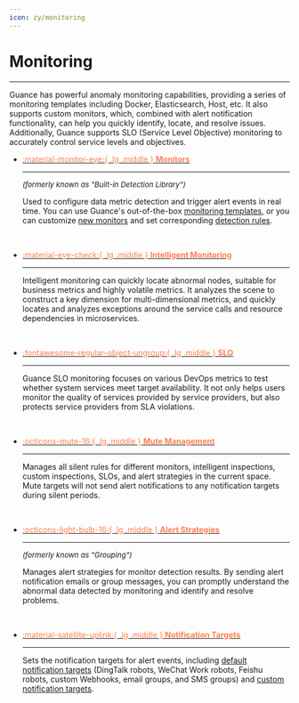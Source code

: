 ```yaml
---
icon: zy/monitoring
---
```

# Monitoring
---


Guance has powerful anomaly monitoring capabilities, providing a series of monitoring templates including Docker, Elasticsearch, Host, etc. It also supports custom monitors, which, combined with alert notification functionality, can help you quickly identify, locate, and resolve issues. Additionally, Guance supports SLO (Service Level Objective) monitoring to accurately control service levels and objectives.


<div class="grid cards" markdown>

- [<font color=coral> :material-monitor-eye:{ .lg .middle } **Monitors**</font>](./monitor/index.md)
    
    ---
    
    *<font size=2>(formerly known as "Built-in Detection Library")</font>*
    
    Used to configure data metric detection and trigger alert events in real time. You can use Guance's out-of-the-box [monitoring templates](./monitor/template.md), or you can customize [new monitors](./monitor/index.md#rules) and set corresponding [detection rules](./monitor/index.md#detect).
    
    <br/>
    
- [<font color=coral> :material-eye-check:{ .lg .middle } **Intelligent Monitoring**</font>](./intelligent-monitoring/index.md)
    
    ---
    
    Intelligent monitoring can quickly locate abnormal nodes, suitable for business metrics and highly volatile metrics. It analyzes the scene to construct a key dimension for multi-dimensional metrics, and quickly locates and analyzes exceptions around the service calls and resource dependencies in microservices.
    
    <br/>
    
- [<font color=coral> :fontawesome-regular-object-ungroup:{ .lg .middle } **SLO**</font>](./slo.md)
    
    ---
    
    Guance SLO monitoring focuses on various DevOps metrics to test whether system services meet target availability. It not only helps users monitor the quality of services provided by service providers, but also protects service providers from SLA violations.
    
    <br/>
    
- [<font color=coral> :octicons-mute-16:{ .lg .middle } **Mute Management**</font>](./silent-management.md)
    
    ---
    
    Manages all silent rules for different monitors, intelligent inspections, custom inspections, SLOs, and alert strategies in the current space. Mute targets will not send alert notifications to any notification targets during silent periods.
    
    <br/>
    
- [<font color=coral> :octicons-light-bulb-16:{ .lg .middle } **Alert Strategies**</font>](./alert-setting.md)
    
    ---
    
    *<font size=2>(formerly known as "Grouping")</font>*
    
    Manages alert strategies for monitor detection results. By sending alert notification emails or group messages, you can promptly understand the abnormal data detected by monitoring and identify and resolve problems.
    
    <br/>
    
- [<font color=coral> :material-satellite-uplink:{ .lg .middle } **Notification Targets**</font>](.notify-object.md)
    
    ---
    
    Sets the notification targets for alert events, including [default notification targets](.notify-object.md#default) (DingTalk robots, WeChat Work robots, Feishu robots, custom Webhooks, email groups, and SMS groups) and [custom notification targets](.notify-object.md#custom).
    
    </div>